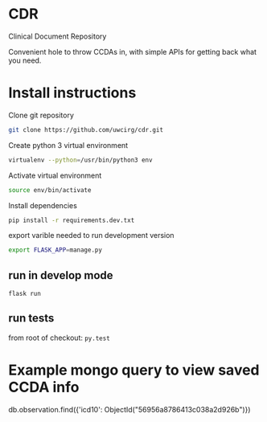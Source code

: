 # CDR
Clinical Document Repository

Convenient hole to throw CCDAs in, with simple APIs for getting back
what you need.

# Install instructions

Clone git repository
```bash
git clone https://github.com/uwcirg/cdr.git
```

Create python 3 virtual environment
```bash
virtualenv --python=/usr/bin/python3 env
```

Activate virtual environment
```bash
source env/bin/activate
```

Install dependencies
```bash
pip install -r requirements.dev.txt
```

export varible needed to run development version
```bash
export FLASK_APP=manage.py
```

## run in develop mode
```flask run```

## run tests
from root of checkout:
```py.test```

# Example mongo query to view saved CCDA info
db.observation.find({'icd10': ObjectId("56956a8786413c038a2d926b")})
